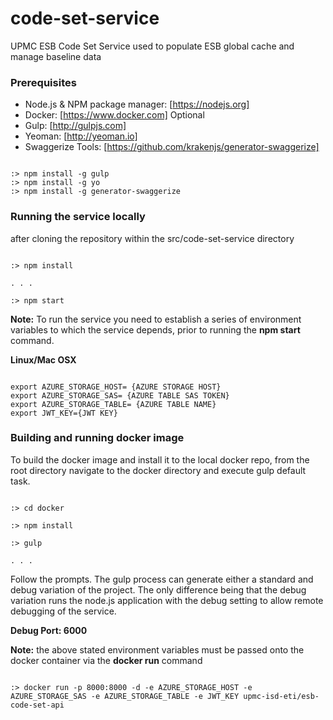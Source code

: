 # code-set-service
UPMC ESB Code Set Service used to populate ESB global cache and manage baseline data



### Prerequisites

- Node.js & NPM package manager:     [https://nodejs.org]
- Docker:     [https://www.docker.com] Optional
- Gulp:     [http://gulpjs.com]
- Yeoman:     [http://yeoman.io]
- Swaggerize Tools:     [https://github.com/krakenjs/generator-swaggerize]


```

:> npm install -g gulp
:> npm install -g yo
:> npm install -g generator-swaggerize

```


### Running the service locally

after cloning the repository within the src/code-set-service directory

```

:> npm install

. . .

:> npm start

```

**Note:** To run the service you need to establish a series of environment variables to which the service depends, prior to running the **npm start** command.

**Linux/Mac OSX**

```

export AZURE_STORAGE_HOST= {AZURE STORAGE HOST}
export AZURE_STORAGE_SAS= {AZURE TABLE SAS TOKEN}
export AZURE_STORAGE_TABLE= {AZURE TABLE NAME}
export JWT_KEY={JWT KEY}

```

### Building and running docker image ###

To build the docker image and install it to the local docker repo, from the root directory navigate to the docker directory and execute gulp default task.

```

:> cd docker

:> npm install

:> gulp

. . .

```

Follow the prompts. The gulp process can generate either a standard and debug variation of the project.  The only difference being that the debug variation runs the node.js application with the debug setting to allow remote debugging of the service.

**Debug Port: 6000**  

**Note:** the above stated environment variables must be passed onto the docker container via the **docker run** command

```

:> docker run -p 8000:8000 -d -e AZURE_STORAGE_HOST -e AZURE_STORAGE_SAS -e AZURE_STORAGE_TABLE -e JWT_KEY upmc-isd-eti/esb-code-set-api

```

